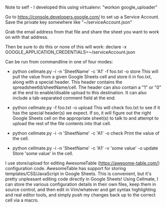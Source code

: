Note to self - I developed this using virtualenv:
"workon google_uploader"

Go to https://console.developers.google.com/ to set up a Service Account. Save the private key
somewhere like "~/serviceAccount.json"

Grab the email address from that file and share the sheet you want to work on with that address.
	
Then be sure to do this or none of this will work:
    declare -x GOOGLE_APPLICATION_CREDENTIALS=~/serviceAccount.json

Can be run from commandline in one of four modes:

* python cellmate.py -i <spreadsheetId> -n 'SheetName' -c 'A1' -f foo.txt -o store
This will pull the value from a given Google Sheets cell and store it in foo.txt, along
with a special header. This header contains the spreadsheetId/sheetName/cell. The header can
also contain a "1" or "0" at the end to enable/disable upload to this destination. It can also include
a tab-separated comment field at the end.

* python cellmate.py -f foo.txt -o upload
This will check foo.txt to see if it has the special header(s) we expect. If so, it will
figure out the right Google Sheets cell on the appropriate sheet(s) to talk to and attempt to upload the rest of the
file contents into that cell.

* python cellmate.py -i <spreadsheetId> -n 'SheetName' -c 'A1' -o check
Print the value of the cell.

* python cellmate.py -i <spreadsheetId> -n 'SheetName' -c 'A1' -v 'some value' -o update
Store 'some value' in the cell.

I use store/upload for editing AwesomeTable (https://awesome-table.com/) configuration code. AwesomeTable
has support for storing templates/CSS/JavaScript in Google Sheets. This is convenient, but it's
pretty unpleasant editing code directly in Google Sheets! Using Cellmate, I can store the various
configuration details in their own files, keep them in source control, and then edit in Vim/whatever
and get syntax highlighting and real editor tools, and simply push my changes back up to the correct cell
via a macro.
